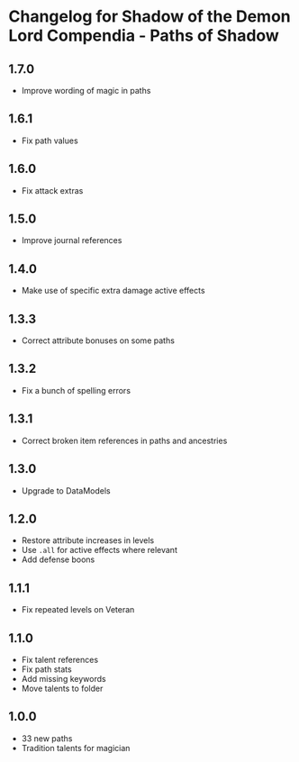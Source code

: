 # Changelog for Shadow of the Demon Lord Compendia - Paths of Shadow

## 1.7.0

- Improve wording of magic in paths

## 1.6.1

- Fix path values

## 1.6.0

- Fix attack extras

## 1.5.0

- Improve journal references

## 1.4.0

- Make use of specific extra damage active effects

## 1.3.3

- Correct attribute bonuses on some paths

## 1.3.2

- Fix a bunch of spelling errors

## 1.3.1

- Correct broken item references in paths and ancestries

## 1.3.0

- Upgrade to DataModels

## 1.2.0

- Restore attribute increases in levels
- Use `.all` for active effects where relevant
- Add defense boons

## 1.1.1

- Fix repeated levels on Veteran

## 1.1.0

- Fix talent references
- Fix path stats
- Add missing keywords
- Move talents to folder

## 1.0.0

- 33 new paths
- Tradition talents for magician
